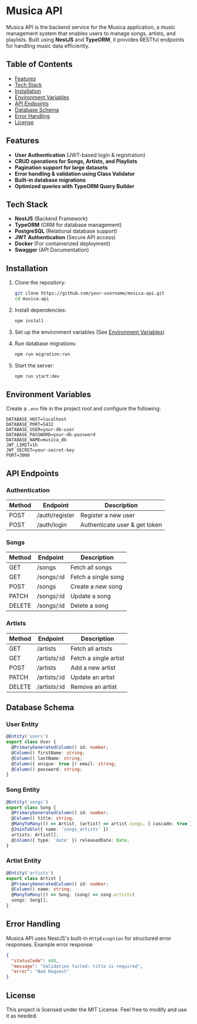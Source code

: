 # Musica API

Musica API is the backend service for the Musica application, a music management system that enables users to manage songs, artists, and playlists. Built using **NestJS** and **TypeORM**, it provides RESTful endpoints for handling music data efficiently.

## Table of Contents
- [Features](#features)
- [Tech Stack](#tech-stack)
- [Installation](#installation)
- [Environment Variables](#environment-variables)
- [API Endpoints](#api-endpoints)
- [Database Schema](#database-schema)
- [Error Handling](#error-handling)
- [License](#license)

## Features
- **User Authentication** (JWT-based login & registration)
- **CRUD operations for Songs, Artists, and Playlists**
- **Pagination support for large datasets**
- **Error handling & validation using Class Validator**
- **Built-in database migrations**
- **Optimized queries with TypeORM Query Builder**

## Tech Stack
- **NestJS** (Backend Framework)
- **TypeORM** (ORM for database management)
- **PostgreSQL** (Relational database support)
- **JWT Authentication** (Secure API access)
- **Docker** (For containerized deployment)
- **Swagger** (API Documentation)

## Installation

1. Clone the repository:
   ```bash
   git clone https://github.com/your-username/musica-api.git
   cd musica-api
   ```

2. Install dependencies:
   ```bash
   npm install
   ```

3. Set up the environment variables (See [Environment Variables](#environment-variables))

4. Run database migrations:
   ```bash
   npm run migration:run
   ```

5. Start the server:
   ```bash
   npm run start:dev
   ```

## Environment Variables
Create a `.env` file in the project root and configure the following:
```env
DATABASE_HOST=localhost
DATABASE_PORT=5432
DATABASE_USER=your-db-user
DATABASE_PASSWORD=your-db-password
DATABASE_NAME=musica_db
JWT_LIMIT=1h
JWT_SECRET=your-secret-key
PORT=3000
```

## API Endpoints
### **Authentication**
| Method | Endpoint            | Description               |
|--------|--------------------|---------------------------|
| POST   | /auth/register     | Register a new user       |
| POST   | /auth/login        | Authenticate user & get token |

### **Songs**
| Method | Endpoint       | Description |
|--------|---------------|-------------|
| GET    | /songs        | Fetch all songs |
| GET    | /songs/:id    | Fetch a single song |
| POST   | /songs        | Create a new song |
| PATCH  | /songs/:id    | Update a song |
| DELETE | /songs/:id    | Delete a song |

### **Artists**
| Method | Endpoint       | Description |
|--------|---------------|-------------|
| GET    | /artists      | Fetch all artists |
| GET    | /artists/:id  | Fetch a single artist |
| POST   | /artists      | Add a new artist |
| PATCH  | /artists/:id  | Update an artist |
| DELETE | /artists/:id  | Remove an artist |

## Database Schema
### **User Entity**
```typescript
@Entity('users')
export class User {
  @PrimaryGeneratedColumn() id: number;
  @Column() firstName: string;
  @Column() lastName: string;
  @Column({ unique: true }) email: string;
  @Column() password: string;
}
```

### **Song Entity**
```typescript
@Entity('songs')
export class Song {
  @PrimaryGeneratedColumn() id: number;
  @Column() title: string;
  @ManyToMany(() => Artist, (artist) => artist.songs, { cascade: true })
  @JoinTable({ name: 'songs_artists' })
  artists: Artist[];
  @Column({ type: 'date' }) releasedDate: Date;
}
```

### **Artist Entity**
```typescript
@Entity('artists')
export class Artist {
  @PrimaryGeneratedColumn() id: number;
  @Column() name: string;
  @ManyToMany(() => Song, (song) => song.artists)
  songs: Song[];
}
```

## Error Handling
Musica API uses NestJS's built-in `HttpException` for structured error responses. Example error response:
```json
{
  "statusCode": 400,
  "message": "Validation failed: title is required",
  "error": "Bad Request"
}
```

## License
This project is licensed under the MIT License. Feel free to modify and use it as needed.

